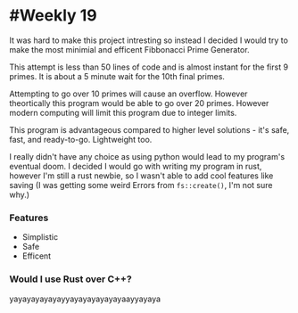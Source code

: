 # #Weekly 19

It was hard to make this project intresting so instead I decided I  would try to make the most minimial and efficent Fibbonacci Prime Generator.

This attempt is less than 50 lines of code and is almost instant for the first 9 primes. It is about a 5 minute wait for the 10th final primes.

Attempting to go over 10 primes will cause an overflow. However theortically this program would be able to go over 20 primes. However modern computing will limit this program due to integer limits.

This program is advantageous compared to higher level solutions - it's safe, fast, and ready-to-go. Lightweight too.

I really didn't have any choice as using python would lead to my program's eventual doom. I decided I would go with writing my program in rust, however I'm still a rust newbie, so I wasn't able to add cool features like saving (I was getting some weird Errors from `fs::create()`, I'm not sure why.)

### Features

- Simplistic
- Safe
- Efficent

### **Would I use Rust over C++?**
yayayayayayayyayayayayayayaayyayaya


